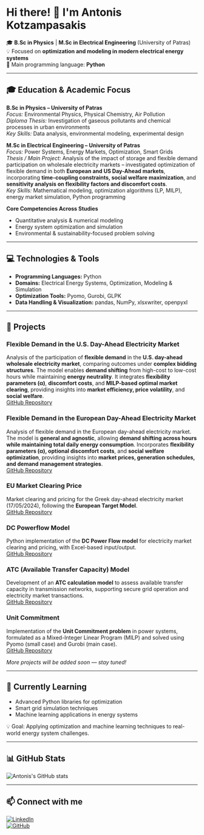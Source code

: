 # Hi there! 👋 I'm Antonis Kotzampasakis

🎓 **B.Sc in Physics** | **M.Sc in Electrical Engineering** (University of Patras)  
💡 Focused on **optimization and modeling in modern electrical energy systems**  
🐍 Main programming language: **Python**

---

## 🎓 Education & Academic Focus

**B.Sc in Physics – University of Patras**  
*Focus:* Environmental Physics, Physical Chemistry, Air Pollution  
*Diploma Thesis:* Investigation of gaseous pollutants and chemical processes in urban environments  
*Key Skills:* Data analysis, environmental modeling, experimental design  

**M.Sc in Electrical Engineering – University of Patras**  
*Focus:* Power Systems, Energy Markets, Optimization, Smart Grids  
*Thesis / Main Project:* Analysis of the impact of storage and flexible demand participation on wholesale electricity markets – investigated optimization of flexible demand in both **European and US Day-Ahead markets**, incorporating **time-coupling constraints, social welfare maximization**, and **sensitivity analysis on flexibility factors and discomfort costs**.  
*Key Skills:* Mathematical modeling, optimization algorithms (LP, MILP), energy market simulation, Python programming  

**Core Competencies Across Studies**  
- Quantitative analysis & numerical modeling  
- Energy system optimization and simulation  
- Environmental & sustainability-focused problem solving

---

## 💻 Technologies & Tools
- **Programming Languages:** Python  
- **Domains:** Electrical Energy Systems, Optimization, Modeling & Simulation  
- **Optimization Tools:** Pyomo, Gurobi, GLPK  
- **Data Handling & Visualization:** pandas, NumPy, xlsxwriter, openpyxl  

---

## 📂 Projects

### Flexible Demand in the U.S. Day-Ahead Electricity Market  
Analysis of the participation of **flexible demand** in the **U.S. day-ahead wholesale electricity market**, comparing outcomes under **complex bidding structures**. The model enables **demand shifting** from high-cost to low-cost hours while maintaining **energy neutrality**. It integrates **flexibility parameters (α)**, **discomfort costs**, and **MILP-based optimal market clearing**, providing insights into **market efficiency, price volatility**, and **social welfare**.  
[GitHub Repository](https://github.com/Anthonykts/Unit_Commitment_FlexDemand)

### Flexible Demand in the European Day-Ahead Electricity Market  
Analysis of flexible demand in the European day-ahead electricity market. The model is **general and agnostic**, allowing **demand shifting across hours while maintaining total daily energy consumption**. Incorporates **flexibility parameters (α), optional discomfort costs**, and **social welfare optimization**, providing insights into **market prices, generation schedules, and demand management strategies**.  
[GitHub Repository](https://github.com/Anthonykts/EU_Market_FlexDemand)

### EU Market Clearing Price  
Market clearing and pricing for the Greek day-ahead electricity market (17/05/2024), following the **European Target Model**.  
[GitHub Repository](https://github.com/Anthonykts/EU-Market-Clearing-Model)

### DC Powerflow Model  
Python implementation of the **DC Power Flow model** for electricity market clearing and pricing, with Excel-based input/output.  
[GitHub Repository](https://github.com/Anthonykts/dc-powerflow-model)

### ATC (Available Transfer Capacity) Model  
Development of an **ATC calculation model** to assess available transfer capacity in transmission networks, supporting secure grid operation and electricity market transactions.  
[GitHub Repository](https://github.com/Anthonykts/atc-market-model)

### Unit Commitment  
Implementation of the **Unit Commitment problem** in power systems, formulated as a Mixed-Integer Linear Program (MILP) and solved using Pyomo (small case) and Gurobi (main case).  
[GitHub Repository](https://github.com/Anthonykts/Unit-Commitment-Project)

*More projects will be added soon — stay tuned!*  

---

## 🌱 Currently Learning
- Advanced Python libraries for optimization  
- Smart grid simulation techniques  
- Machine learning applications in energy systems  

💡 Goal: Applying optimization and machine learning techniques to real-world energy system challenges.

---
 
## 📊 GitHub Stats
![Antonis's GitHub stats](https://github-readme-stats.vercel.app/api?username=Anthonykts&show_icons=true&theme=radical)

---

## 📫 Connect with me
[![LinkedIn](https://img.shields.io/badge/LinkedIn-0A66C2?style=for-the-badge&logo=linkedin&logoColor=white)](https://www.linkedin.com/in/antonios-kotzampasakis-129803230)  
[![GitHub](https://img.shields.io/badge/GitHub-181717?style=for-the-badge&logo=github&logoColor=white)](https://github.com/Anthonykts)
